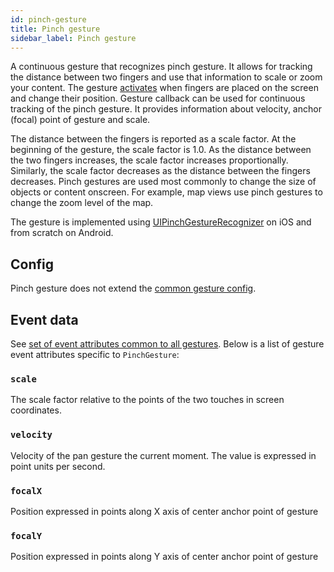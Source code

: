 ```yaml
---
id: pinch-gesture
title: Pinch gesture
sidebar_label: Pinch gesture
---
```


A continuous gesture that recognizes pinch gesture. It allows for tracking the distance between two fingers and use that information to scale or zoom your content.
The gesture [activates](../state.md#active) when fingers are placed on the screen and change their position.
Gesture callback can be used for continuous tracking of the pinch gesture. It provides information about velocity, anchor (focal) point of gesture and scale.

The distance between the fingers is reported as a scale factor. At the beginning of the gesture, the scale factor is 1.0. As the distance between the two fingers increases, the scale factor increases proportionally.
Similarly, the scale factor decreases as the distance between the fingers decreases.
Pinch gestures are used most commonly to change the size of objects or content onscreen.
For example, map views use pinch gestures to change the zoom level of the map.

The gesture is implemented using [UIPinchGestureRecognizer](https://developer.apple.com/documentation/uikit/uipinchgesturerecognizer) on iOS and from scratch on Android.

## Config

Pinch gesture does not extend the [common gesture config](./common-gesture.md).

## Event data

See [set of event attributes common to all gestures](./common-gesture.md#event-data). Below is a list of gesture event attributes specific to `PinchGesture`:

### `scale`

The scale factor relative to the points of the two touches in screen coordinates.

### `velocity`

Velocity of the pan gesture the current moment. The value is expressed in point units per second.

### `focalX`

Position expressed in points along X axis of center anchor point of gesture

### `focalY`

Position expressed in points along Y axis of center anchor point of gesture
